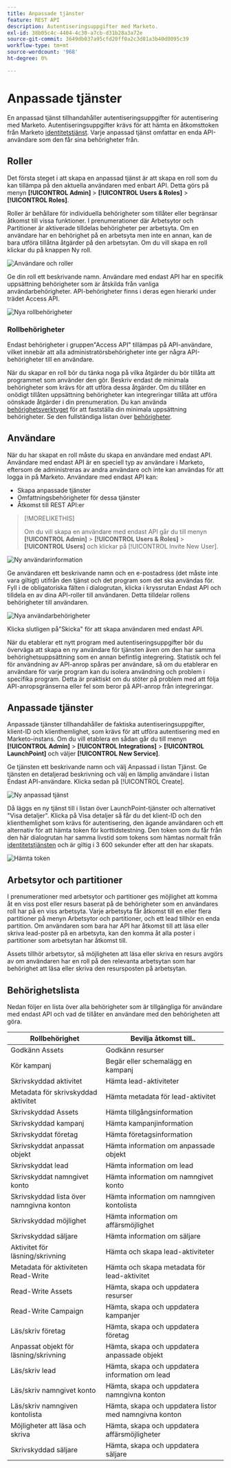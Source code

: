 ```yaml
---
title: Anpassade tjänster
feature: REST API
description: Autentiseringsuppgifter med Marketo.
exl-id: 38b05c4c-4404-4c30-a7cb-d31b28a3a72e
source-git-commit: 3649db037a95cfd20ff0a2c3d81a3b40d0095c39
workflow-type: tm+mt
source-wordcount: '968'
ht-degree: 0%

---
```


# Anpassade tjänster

En anpassad tjänst tillhandahåller autentiseringsuppgifter för autentisering med Marketo. Autentiseringsuppgifter krävs för att hämta en åtkomsttoken från Marketo [identitetstjänst](https://developer.adobe.com/marketo-apis/api/identity/#tag/Identity/operation/identityUsingGET). Varje anpassad tjänst omfattar en enda API-användare som den får sina behörigheter från.

## Roller

Det första steget i att skapa en anpassad tjänst är att skapa en roll som du kan tillämpa på den aktuella användaren med enbart API. Detta görs på menyn **[!UICONTROL Admin]** > **[!UICONTROL Users & Roles]** > **[!UICONTROL Roles]**.

Roller är behållare för individuella behörigheter som tillåter eller begränsar åtkomst till vissa funktioner. I prenumerationer där Arbetsytor och Partitioner är aktiverade tilldelas behörigheter per arbetsyta. Om en användare har en behörighet på en arbetsyta men inte en annan, kan de bara utföra tillåtna åtgärder på den arbetsytan. Om du vill skapa en roll klickar du på knappen Ny roll.

![Användare och roller](assets/admin-users-and-roles-roles.png)

Ge din roll ett beskrivande namn. Användare med endast API har en specifik uppsättning behörigheter som är åtskilda från vanliga användarbehörigheter. API-behörigheter finns i deras egen hierarki under trädet Access API.

![Nya rollbehörigheter](assets/new-role-access-api-permissions.png)

### Rollbehörigheter

Endast behörigheter i gruppen&quot;Access API&quot; tillämpas på API-användare, vilket innebär att alla administratörsbehörigheter inte ger några API-behörigheter till en användare.

När du skapar en roll bör du tänka noga på vilka åtgärder du bör tillåta att programmet som använder den gör. Beskriv endast de minimala behörigheter som krävs för att utföra dessa åtgärder. Om du tillåter en onödigt tillåten uppsättning behörigheter kan integreringar tillåta att utföra oönskade åtgärder i din prenumeration. Du kan använda [behörighetsverktyget](endpoint-reference.md) för att fastställa din minimala uppsättning behörigheter. Se den fullständiga listan över [behörigheter](#permission_list).

## Användare

När du har skapat en roll måste du skapa en användare med endast API. Användare med endast API är en speciell typ av användare i Marketo, eftersom de administreras av andra användare och inte kan användas för att logga in på Marketo. Användare med endast API kan:

- Skapa anpassade tjänster
- Omfattningsbehörigheter för dessa tjänster
- Åtkomst till REST API:er

>[!MORELIKETHIS]
>
>Om du vill skapa en användare med endast API går du till menyn **[!UICONTROL Admin]** > **[!UICONTROL Users & Roles]** > **[!UICONTROL Users]** och klickar på [!UICONTROL Invite New User].

![Ny användarinformation](assets/new-user-info.png)

Ge användaren ett beskrivande namn och en e-postadress (det måste inte vara giltigt) utifrån den tjänst och det program som det ska användas för. Fyll i de obligatoriska fälten i dialogrutan, klicka i kryssrutan Endast API och tilldela en av dina API-roller till användaren. Detta tilldelar rollens behörigheter till användaren.

![Nya användarbehörigheter](assets/new-user-permissions.png)

Klicka slutligen på&quot;Skicka&quot; för att skapa användaren med endast API.

När du etablerar ett nytt program med autentiseringsuppgifter bör du överväga att skapa en ny användare för tjänsten även om den har samma behörighetsuppsättning som en annan befintlig integrering. Statistik och fel för användning av API-anrop spåras per användare, så om du etablerar en användare för varje program kan du isolera användning och problem i specifika program. Detta är praktiskt om du stöter på problem med att följa API-anropsgränserna eller fel som beror på API-anrop från integreringar.

## Anpassade tjänster

Anpassade tjänster tillhandahåller de faktiska autentiseringsuppgifter, klient-ID och klienthemlighet, som krävs för att utföra autentisering med en Marketo-instans. Om du vill etablera en sådan går du till menyn **[!UICONTROL Admin]** > **[!UICONTROL Integrations]** > **[!UICONTROL LaunchPoint]** och väljer **[!UICONTROL New Service]**.

Ge tjänsten ett beskrivande namn och välj Anpassad i listan Tjänst. Ge tjänsten en detaljerad beskrivning och välj en lämplig användare i listan Endast API-användare. Klicka sedan på [!UICONTROL Create].

![Ny anpassad tjänst](assets/admin-launchpoint-new-service.png)

Då läggs en ny tjänst till i listan över LaunchPoint-tjänster och alternativet &quot;Visa detaljer&quot;. Klicka på Visa detaljer så får du det klient-ID och den klienthemlighet som krävs för autentisering, den ägande användaren och ett alternativ för att hämta token för korttidstestning. Den token som du får från den här dialogrutan har samma livstid som tokens som hämtas normalt från [identitetstjänsten](https://developer.adobe.com/marketo-apis/api/identity/#tag/Identity/operation/identityUsingGET) och är giltig i 3 600 sekunder efter att den har skapats.

![Hämta token](assets/get-token.png)

## Arbetsytor och partitioner

I prenumerationer med arbetsytor och partitioner ges möjlighet att komma åt en viss post eller resurs baserat på de behörigheter som en användares roll har på en viss arbetsyta. Varje arbetsyta får åtkomst till en eller flera partitioner på menyn Arbetsytor och partitioner, och ett lead tillhör en enda partition. Om användaren som bara har API har åtkomst till att läsa eller skriva lead-poster på en arbetsyta, kan den komma åt alla poster i partitioner som arbetsytan har åtkomst till.

Assets tillhör arbetsytor, så möjligheten att läsa eller skriva en resurs avgörs av om användaren har en roll på den relevanta arbetsytan som har behörighet att läsa eller skriva den resursposten på arbetsytan.

## Behörighetslista

Nedan följer en lista över alla behörigheter som är tillgängliga för användare med endast API och vad de tillåter en användare med den behörigheten att göra.

| Rollbehörighet | Bevilja åtkomst till.. |
| --- | --- |
| Godkänn Assets | Godkänn resurser |
| Kör kampanj | Begär eller schemalägg en kampanj |
| Skrivskyddad aktivitet | Hämta lead-aktiviteter |
| Metadata för skrivskyddad aktivitet | Hämta metadata för lead-aktivitet |
| Skrivskyddad Assets | Hämta tillgångsinformation |
| Skrivskyddad kampanj | Hämta kampanjinformation |
| Skrivskyddat företag | Hämta företagsinformation |
| Skrivskyddat anpassat objekt | Hämta information om anpassade objekt |
| Skrivskyddat lead | Hämta information om lead |
| Skrivskyddat namngivet konto | Hämta information om namngivet konto |
| Skrivskyddad lista över namngivna konton | Hämta information om namngiven kontolista |
| Skrivskyddad möjlighet | Hämta information om affärsmöjlighet |
| Skrivskyddad säljare | Hämta information om säljare |
| Aktivitet för läsning/skrivning | Hämta och skapa lead-aktiviteter |
| Metadata för aktiviteten Read-Write | Hämta och skapa metadata för lead-aktivitet |
| Read-Write Assets | Hämta, skapa och uppdatera resurser |
| Read-Write Campaign | Hämta, skapa och uppdatera kampanjer |
| Läs/skriv företag | Hämta, skapa och uppdatera företag |
| Anpassat objekt för läsning/skrivning | Hämta, skapa och uppdatera anpassade objekt |
| Läs/skriv lead | Hämta, skapa och uppdatera information om lead |
| Läs/skriv namngivet konto | Hämta, skapa och uppdatera namngivna konton |
| Läs/skriv namngiven kontolista | Hämta, skapa och uppdatera listor med namngivna konton |
| Möjligheter att läsa och skriva | Hämta, skapa och uppdatera affärsmöjligheter |
| Skrivskyddad säljare | Hämta, skapa och uppdatera säljare |
